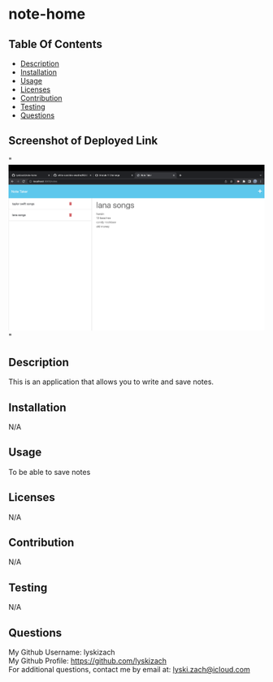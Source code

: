 # note-home
  


  ## Table Of Contents
  - [Description](#description)
  - [Installation](#installation)
  - [Usage](#usage)
  - [Licenses](#licenses)
  - [Contribution](#contribution)
  - [Testing](#testing)
  - [Questions](#questions)

  ## Screenshot of Deployed Link
  "![alt text](notesscreenshot.png "Screenshot of deployed link")"

  ## Description
  This is an application that allows you to write and save notes. 

  ## Installation
  N/A

  ## Usage
  To be able to save notes

  ## Licenses
  N/A

  ## Contribution
  N/A

  ## Testing
  N/A

  ## Questions
  My Github Username: lyskizach  
  My Github Profile: https://github.com/lyskizach  
  For additional questions, contact me by email at: lyski.zach@icloud.com  
  
